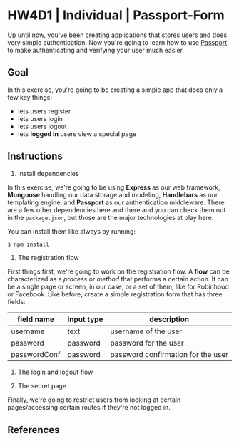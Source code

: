 # HW4D1 | Individual | Passport-Form

Up until now, you've been creating applications that stores users and does very 
simple authentication. Now you're going to learn how to use 
[Passport](http://passportjs.org) to make authenticating and verifying your user much easier.

## Goal

In this exercise, you're going to be creating a simple app that does only a few 
key things:

+ lets users register
+ lets users login
+ lets users logout
+ lets **logged in** users view a special page


## Instructions

1. Install dependencies

  In this exercise, we're going to be using **Express** as our web framework,
  **Mongoose** handling our data storage and modeling, **Handlebars** as our
  templating engine, and **Passport** as our authentication middleware. There
  are a few other dependencies here and there and you can check them out in the
  `package.json`, but those are the major technologies at play here.
  
  You can install them like always by running:
  
  ```bash
  $ npm install
  ```

1. The registration flow

  First things first, we're going to work on the registration flow. A **flow**
  can be characterized as a *process* or *method* that performs a certain
  action. It can be a single page or screen, in our case, or a set of them, like
  for Robinhood or Facebook. Like before, create a simple registration form that
  has three fields:
  
| field name | input type | description |
| --- | --- | --- |
| username | text | username of the user |
| password | password | password for the user |
| passwordConf | password | password confirmation for the user |

1. The login and logout flow

1. The secret page

  Finally, we're going to restrict users from looking at certain pages/accessing
  certain routes if they're not logged in.

## References
